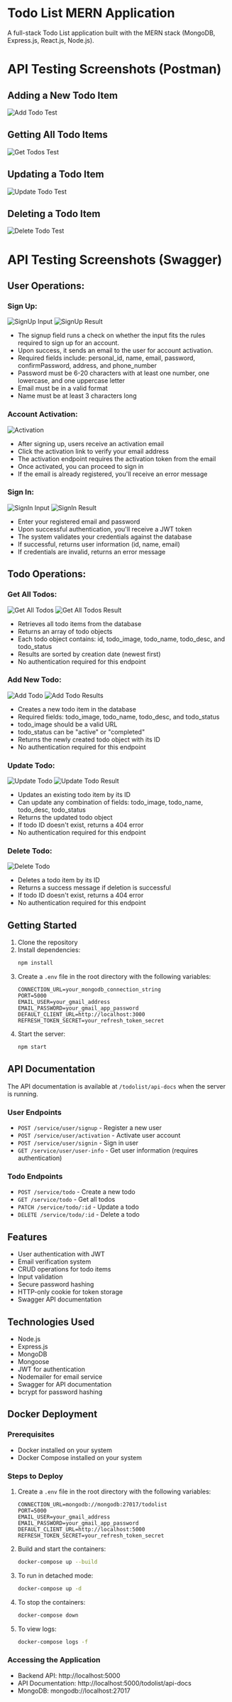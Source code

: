 # Todo List MERN Application

A full-stack Todo List application built with the MERN stack (MongoDB, Express.js, React.js, Node.js).

# API Testing Screenshots (Postman)

## Adding a New Todo Item
![Add Todo Test](assets/addTest.png)

## Getting All Todo Items
![Get Todos Test](assets/getTest.png)

## Updating a Todo Item
![Update Todo Test](assets/updateTest.png)

## Deleting a Todo Item
![Delete Todo Test](assets/deleteTest.png)

# API Testing Screenshots (Swagger)

## User Operations:

### Sign Up:
![SignUp Input](assets/signUp.png)
![SignUp Result](assets/signUpResult.png)

- The signup field runs a check on whether the input fits the rules required to sign up for an account.
- Upon success, it sends an email to the user for account activation.
- Required fields include: personal_id, name, email, password, confirmPassword, address, and phone_number
- Password must be 6-20 characters with at least one number, one lowercase, and one uppercase letter
- Email must be in a valid format
- Name must be at least 3 characters long

### Account Activation:
![Activation](assets/activation.png)

- After signing up, users receive an activation email
- Click the activation link to verify your email address
- The activation endpoint requires the activation token from the email
- Once activated, you can proceed to sign in
- If the email is already registered, you'll receive an error message

### Sign In:
![SignIn Input](assets/signIn.png)
![SignIn Result](assets/signInResult.png)

- Enter your registered email and password
- Upon successful authentication, you'll receive a JWT token
- The system validates your credentials against the database
- If successful, returns user information (id, name, email)
- If credentials are invalid, returns an error message

## Todo Operations:

### Get All Todos:
![Get All Todos](assets/toDoGetAll.png)
![Get All Todos Result](assets/toDoGetAllResult.png)

- Retrieves all todo items from the database
- Returns an array of todo objects
- Each todo object contains: id, todo_image, todo_name, todo_desc, and todo_status
- Results are sorted by creation date (newest first)
- No authentication required for this endpoint

### Add New Todo:
![Add Todo](assets/toDoAdd.png)
![Add Todo Results](assets/toDoAddResult.png)

- Creates a new todo item in the database
- Required fields: todo_image, todo_name, todo_desc, and todo_status
- todo_image should be a valid URL
- todo_status can be "active" or "completed"
- Returns the newly created todo object with its ID
- No authentication required for this endpoint

### Update Todo:
![Update Todo](assets/toDoUpdate.png)
![Update Todo Result](assets/toDoUpdateResult.png)

- Updates an existing todo item by its ID
- Can update any combination of fields: todo_image, todo_name, todo_desc, todo_status
- Returns the updated todo object
- If todo ID doesn't exist, returns a 404 error
- No authentication required for this endpoint

### Delete Todo:
![Delete Todo](assets/toDoDelete.png)

- Deletes a todo item by its ID
- Returns a success message if deletion is successful
- If todo ID doesn't exist, returns a 404 error
- No authentication required for this endpoint

## Getting Started

1. Clone the repository
2. Install dependencies:
   ```bash
   npm install
   ```
3. Create a `.env` file in the root directory with the following variables:
   ```
   CONNECTION_URL=your_mongodb_connection_string
   PORT=5000
   EMAIL_USER=your_gmail_address
   EMAIL_PASSWORD=your_gmail_app_password
   DEFAULT_CLIENT_URL=http://localhost:3000
   REFRESH_TOKEN_SECRET=your_refresh_token_secret
   ```
4. Start the server:
   ```bash
   npm start
   ```

## API Documentation

The API documentation is available at `/todolist/api-docs` when the server is running.

### User Endpoints
- `POST /service/user/signup` - Register a new user
- `POST /service/user/activation` - Activate user account
- `POST /service/user/signin` - Sign in user
- `GET /service/user/user-info` - Get user information (requires authentication)

### Todo Endpoints
- `POST /service/todo` - Create a new todo
- `GET /service/todo` - Get all todos
- `PATCH /service/todo/:id` - Update a todo
- `DELETE /service/todo/:id` - Delete a todo

## Features

- User authentication with JWT
- Email verification system
- CRUD operations for todo items
- Input validation
- Secure password hashing
- HTTP-only cookie for token storage
- Swagger API documentation

## Technologies Used

- Node.js
- Express.js
- MongoDB
- Mongoose
- JWT for authentication
- Nodemailer for email service
- Swagger for API documentation
- bcrypt for password hashing

## Docker Deployment

### Prerequisites
- Docker installed on your system
- Docker Compose installed on your system

### Steps to Deploy

1. Create a `.env` file in the root directory with the following variables:
   ```
   CONNECTION_URL=mongodb://mongodb:27017/todolist
   PORT=5000
   EMAIL_USER=your_gmail_address
   EMAIL_PASSWORD=your_gmail_app_password
   DEFAULT_CLIENT_URL=http://localhost:5000
   REFRESH_TOKEN_SECRET=your_refresh_token_secret
   ```

2. Build and start the containers:
   ```bash
   docker-compose up --build
   ```

3. To run in detached mode:
   ```bash
   docker-compose up -d
   ```

4. To stop the containers:
   ```bash
   docker-compose down
   ```

5. To view logs:
   ```bash
   docker-compose logs -f
   ```

### Accessing the Application
- Backend API: http://localhost:5000
- API Documentation: http://localhost:5000/todolist/api-docs
- MongoDB: mongodb://localhost:27017 